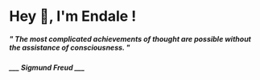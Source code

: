 <h1 title="head"> Hey 👋, I'm Endale !</h1>

**<h5><i>" The most complicated achievements of thought are possible without the assistance of consciousness. "</i></h5>**

*<b>___ Sigmund Freud ___</b>*
